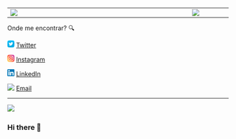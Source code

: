 <center>
<table>
    <tr>
        <td><img width="400px" align="left" src="https://github-readme-stats.vercel.app/api/top-langs/?username=lkrsousa&hide=html&layout=compact&theme=buefy" /></td>
        <td><img width="495px" align="left" src="https://github-readme-stats.vercel.app/api?username=lkrsousa&theme=buefy"/></td>
    </tr>   
</table>
</center>

Onde me encontrar? :mag:  

<a href="https://twitter.com/luuh_krs"><img src="https://github.com/lkrsousa/lkrsousa/blob/main/images/twitter.png" width="16"></img></a> [Twitter](https://twitter.com/luuh_krs)   

<a href="https://www.instagram.com/luuh_krs"><img src="https://github.com/lkrsousa/lkrsousa/blob/main/images/instagram.png" width="16"></img></a> [Instagram](https://www.instagram.com/luuh_krs)  

<a href="https://https://www.linkedin.com/in/luana-sousa-38b00287"><img src="https://github.com/lkrsousa/lkrsousa/blob/main/images/linkedin.png" width="16"></img></a> [LinkedIn](https://www.linkedin.com/in/luana-sousa-38b00287/)  

<a href="mailto:lkrsousa@gmail.com"><img src="https://github.com/leticiadasilva/lkrsousa/blob/main/images/email.png" width="16"></img></a> [Email](mailto:lkrsousa@gmail.com)  

---  

![](https://komarev.com/ghpvc/?username=lkrsousa&color=blue&style=flat)




### Hi there 👋

<!--
**lkrsousa/lkrsousa** is a ✨ _special_ ✨ repository because its `README.md` (this file) appears on your GitHub profile.

Here are some ideas to get you started:

- 🔭 I’m currently working on ...
- 🌱 I’m currently learning ...
- 👯 I’m looking to collaborate on ...
- 🤔 I’m looking for help with ...
- 💬 Ask me about ...
- 📫 How to reach me: ...
- 😄 Pronouns: ...
- ⚡ Fun fact: ...
-->
